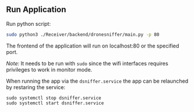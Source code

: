 ## Run Application

Run python script:
```bash
sudo python3 ./Receiver/backend/dronesniffer/main.py -p 80
```
The frontend of the application will run on localhost:80 or the specified port.

*Note:* It needs to be run with `sudo` since the wifi interfaces requires privileges to work in monitor mode.



When running the app via the `dsniffer.service` the app can be relaunched by restaring the service:
```
sudo systemctl stop dsniffer.service
sudo systemctl start dsniffer.service
```

